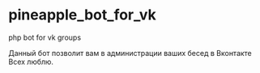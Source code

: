 # pineapple_bot_for_vk
php bot for vk groups

Данный бот позволит вам в администрации ваших бесед в Вконтакте
Всех люблю.
